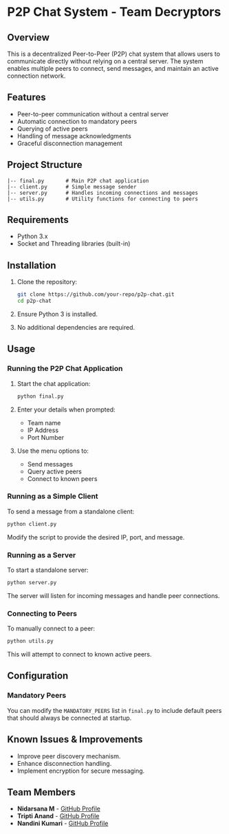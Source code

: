 # P2P Chat System - Team Decryptors

## Overview
This is a decentralized Peer-to-Peer (P2P) chat system that allows users to communicate directly without relying on a central server. The system enables multiple peers to connect, send messages, and maintain an active connection network.

## Features
- Peer-to-peer communication without a central server
- Automatic connection to mandatory peers
- Querying of active peers
- Handling of message acknowledgments
- Graceful disconnection management

## Project Structure
```
|-- final.py       # Main P2P chat application
|-- client.py      # Simple message sender
|-- server.py      # Handles incoming connections and messages
|-- utils.py       # Utility functions for connecting to peers
```

## Requirements
- Python 3.x
- Socket and Threading libraries (built-in)

## Installation
1. Clone the repository:
   ```sh
   git clone https://github.com/your-repo/p2p-chat.git
   cd p2p-chat
   ```

2. Ensure Python 3 is installed.
3. No additional dependencies are required.

## Usage

### Running the P2P Chat Application

1. Start the chat application:

   ```sh
   python final.py
   ```

2. Enter your details when prompted:

   - Team name
   - IP Address
   - Port Number

3. Use the menu options to:

   - Send messages
   - Query active peers
   - Connect to known peers

### Running as a Simple Client

To send a message from a standalone client:

```sh
python client.py
```

Modify the script to provide the desired IP, port, and message.

### Running as a Server

To start a standalone server:

```sh
python server.py
```

The server will listen for incoming messages and handle peer connections.

### Connecting to Peers

To manually connect to a peer:

```sh
python utils.py
```

This will attempt to connect to known active peers.

## Configuration

### Mandatory Peers

You can modify the `MANDATORY_PEERS` list in `final.py` to include default peers that should always be connected at startup.

## Known Issues & Improvements

- Improve peer discovery mechanism.
- Enhance disconnection handling.
- Implement encryption for secure messaging.

## Team Members

- **Nidarsana M** - [GitHub Profile](https://github.com/Nidarsana02)
- **Tripti Anand** - [GitHub Profile](https://github.com/Tripti1298)
- **Nandini Kumari** - [GitHub Profile](https://github.com/dini-5002)


